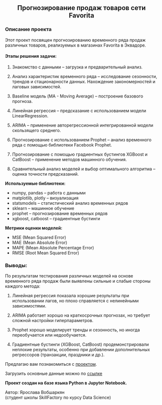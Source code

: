 ## <center> Прогнозирование продаж товаров сети Favorita </center>
### Описание проекта

Этот проект посвящен прогнозированию временного ряда продаж различных товаров, реализуемых в магазинах Favorita в Эквадоре.

#### Этапы решения задачи:

1. Знакомство с данными – загрузка и предварительный анализ.

2. Анализ характеристик временного ряда – исследование сезонности, трендов и стационарности данных. Нахождение закономерностей и лаговых зависимостей.

3. Baseline модель (MA - Moving Average) – построение базового прогноза.

4. Линейная регрессия – предсказание с использованием модели LinearRegression.

5. ARIMA – применение авторегрессионной интегрированной модели скользящего среднего.

6. Прогнозирование с использованием Prophet – анализ временного ряда с помощью библиотеки Facebook Prophet.

7. Прогнозирование с помощью градиентных бустингов XGBoost и CatBoost – применение методов машинного обучения.

8. Сравнительный анализ моделей и выбор оптимального алгоритма – оценка точности предсказаний.

**Используемые библиотеки:**
* numpy, pandas – работа с данными
* matplotlib, plotly – визуализация
* statsmodels – статистический анализ временных рядов
* sklearn – машинное обучение
* prophet – прогнозирование временных рядов
* xgboost, catboost – градиентные бустинги

**Метрики оценки моделей:**
* MSE (Mean Squared Error)
* MAE (Mean Absolute Error)
* MAPE (Mean Absolute Percentage Error)
* RMSE (Root Mean Squared Error)

### Выводы:
По результатам тестирования различных моделей на основе временного ряда продаж были выявлены сильные и слабые стороны каждого метода:

1) Линейная регрессия показала хорошие результаты при использовании лагов, но плохо справляется с нелинейными зависимостями.

2) ARIMA работает хорошо на краткосрочных прогнозах, но требует сложной настройки гиперпараметров.

3) Prophet хорошо моделирует тренды и сезонность, но иногда переобучается или недообучается.

4) Градиентные бустинги (XGBoost, CatBoost) продемонстрировали неплохие результаты, особенно при добавлении дополнительных регрессоров (транзакции, праздники и др.).

Предлагаю вам познакомиться с [проектом](https://nbviewer.org/github/YaroslavaVob/Time-Series_project/blob/12d07fe7cfeef15c7fd34675d1ba67c302e46265/Sales%20time%20serie%20Favorita.ipynb).

Загрузить основные данные можно по [ссылке](https://drive.google.com/file/d/1i2WS6RQo32syz1DUIPdo5bdaSM_XcJq_/view?usp=sharing)

**Проект создан на базе языка Python в Jupyter Notebook.**

Автор: Ярослава Вобшаркян\
(студент школы SkillFactory по курсу Data Science)

